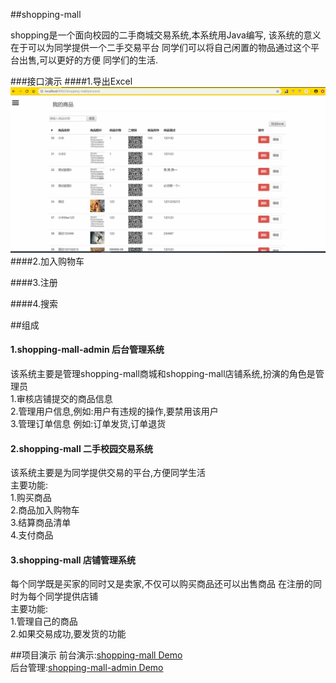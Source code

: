 ##shopping-mall
<p>shopping是一个面向校园的二手商城交易系统,本系统用Java编写,
该系统的意义在于可以为同学提供一个二手交易平台
同学们可以将自己闲置的物品通过这个平台出售,可以更好的方便
同学们的生活.</p>

###接口演示
####1.导出Excel
![Image text](/src/main/resources/static/image/readMe/excel.gif)
####2.加入购物车

####3.注册

####4.搜索


##组成
<h4>1.shopping-mall-admin  后台管理系统</h4>
该系统主要是管理shopping-mall商城和shopping-mall店铺系统,扮演的角色是管理员<br>
1.审核店铺提交的商品信息<br>
2.管理用户信息,例如:用户有违规的操作,要禁用该用户<br>
3.管理订单信息 例如:订单发货,订单退货<br>

<h4>2.shopping-mall  二手校园交易系统</h4>
该系统主要是为同学提供交易的平台,方便同学生活<br>
主要功能:<br>
1.购买商品<br>
2.商品加入购物车<br>
3.结算商品清单<br>
4.支付商品<br>

<h4>3.shopping-mall  店铺管理系统</h4>
每个同学既是买家的同时又是卖家,不仅可以购买商品还可以出售商品
在注册的同时为每个同学提供店铺<br>
主要功能:<br>
1.管理自己的商品<br>
2.如果交易成功,要发货的功能<br>


##项目演示
前台演示:<a href="http://49.235.206.214">shopping-mall Demo</a><br>
后台管理:<a href="http://49.235.206.214">shopping-mall-admin Demo</a>
